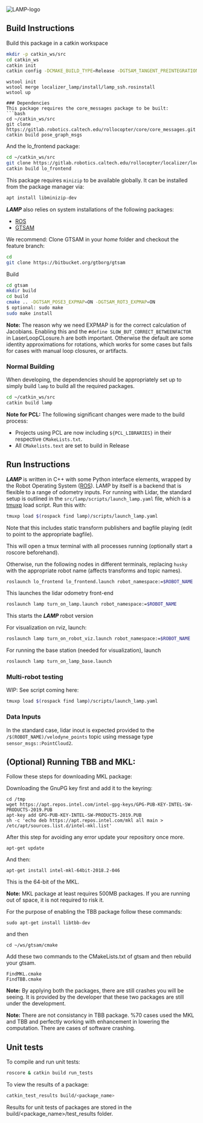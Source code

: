![LAMP-logo](https://gitlab.robotics.caltech.edu/rollocopter/localizer/localizer_lamp/raw/master/LAMP-logo.png)


## Build Instructions
Build this package in a catkin workspace 
```bash
mkdir -p catkin_ws/src
cd catkin_ws
catkin init
catkin config -DCMAKE_BUILD_TYPE=Release -DGTSAM_TANGENT_PREINTEGRATION=OFF -DGTSAM_BUILD_WITH_MARCH_NATIVE=OFF -DOPENGV_BUILD_WITH_MARCH_NATIVE=OFF -DBUILD_TEASER_FPFH=ON
```

```
wstool init
wstool merge localizer_lamp/install/lamp_ssh.rosinstall
wstool up
```

```
### Dependencies
This package requires the core_messages package to be built:
```bash
cd ~/catkin_ws/src
git clone https://gitlab.robotics.caltech.edu/rollocopter/core/core_messages.git
catkin build pose_graph_msgs
```

And the lo_frontend package:
```bash
cd ~/catkin_ws/src
git clone https://gitlab.robotics.caltech.edu/rollocopter/localizer/localizer_lo_frontend.git
catkin build lo_frontend
```

This package requires `minizip` to be available globally. It can be installed from the package manager via:
```bash
apt install libminizip-dev
```

***LAMP*** also relies on system installations of the following packages:

* [ROS](http://wiki.ros.org/ROS/Installation)
* [GTSAM](https://collab.cc.gatech.edu/borg/gtsam)

We recommend:
Clone GTSAM in your *home* folder and checkout the feature branch:   
```bash
cd
git clone https://bitbucket.org/gtborg/gtsam
```

Build
```bash
cd gtsam 
mkdir build
cd build
cmake .. -DGTSAM_POSE3_EXPMAP=ON -DGTSAM_ROT3_EXPMAP=ON
$ optional: sudo make 
sudo make install
```

**Note:** 
The reason why we need EXPMAP is for the correct calculation of Jacobians. 
Enabling this and the `#define SLOW_BUT_CORRECT_BETWEENFACTOR` in LaserLoopCLosure.h are both important. Otherwise the default are some identity approximations for rotations, which works for some cases but fails for cases with manual loop closures, or artifacts. 


### Normal Building
When developing, the dependencies should be appropriately set up to simply build `lamp` to build all the required packages. 

```bash
cd ~/catkin_ws/src
catkin build lamp
```


**Note for PCL:**
The following significant changes were made to the build process:
* Projects using PCL are now including `${PCL_LIBRARIES}` in their respective `CMakeLists.txt`.
* All `CMakelists.text` are set to build in Release



## Run Instructions
***LAMP*** is written in C++ with some Python interface elements, wrapped by the Robot Operating System ([ROS](http://ros.org)). LAMP by itself is a backend that is flexible to a range of odometry inputs. For running with Lidar, the standard setup is outlined in the `src/lamp/scripts/launch_lamp.yaml` file, which is a [tmuxp]() load script. Run this with:

```bash
tmuxp load $(rospack find lamp)/scripts/launch_lamp.yaml
```

Note that this includes static transform publishers and bagfile playing (edit to point to the appropriate bagfile). 

This will open a tmux terminal with all processes running (optionally start a roscore beforehand).

Otherwise, run the following nodes in different terminals, replacing `husky` with the appropriate robot name (affects transforms and topic names).

```bash
roslaunch lo_frontend lo_frontend.launch robot_namespace:=$ROBOT_NAME
```
This launches the lidar odometry front-end

```bash
roslaunch lamp turn_on_lamp.launch robot_namespace:=$ROBOT_NAME
```
This starts the ***LAMP*** robot version

For visualization on rviz, launch:
```bash
roslaunch lamp turn_on_robot_viz.launch robot_namespace:=$ROBOT_NAME
```

For running the base station (needed for visualization), launch
```bash
roslaunch lamp turn_on_lamp_base.launch
```

### Multi-robot testing 
WIP: See script coming here:
```bash
tmuxp load $(rospack find lamp)/scripts/launch_lamp.yaml
```


### Data Inputs
In the standard case, lidar inout is expected provided to the `/$(ROBOT_NAME)/velodyne_points` topic using message type `sensor_msgs::PointCloud2`.



## (Optional) Running TBB and MKL:
Follow these steps for downloading MKL package:

Downloading the GnuPG key first and add it to the keyring:
```
cd /tmp
wget https://apt.repos.intel.com/intel-gpg-keys/GPG-PUB-KEY-INTEL-SW-PRODUCTS-2019.PUB
apt-key add GPG-PUB-KEY-INTEL-SW-PRODUCTS-2019.PUB
sh -c 'echo deb https://apt.repos.intel.com/mkl all main > /etc/apt/sources.list.d/intel-mkl.list'
```

After this step for avoiding any error update your repository once more.
```
apt-get update
```

And then:
```
apt-get install intel-mkl-64bit-2018.2-046
```
This is the 64-bit of the MKL.

**Note:**
MKL package at least requires 500MB packages. If you are running out of space, it is not required to risk it.



For the purpose of enabling the TBB package follow these commands:
```
sudo apt-get install libtbb-dev
```

and then

```
cd ~/ws/gtsam/cmake
```

Add these two commands to the CMakeLists.txt of gtsam and then rebuild your gtsam.
```
FindMKL.cmake
FindTBB.cmake 
```

**Note:** By applying both the packages, there are still crashes you will be seeing. It is provided by the developer that these two packages are still under the development.

**Note:** There are not consistancy in TBB package. %70 cases used the MKL and TBB and perfectly working with enhancement in lowering the computation. There are cases of software crashing.



## Unit tests
To compile and run unit tests:
```bash
roscore & catkin build run_tests
``` 

To view the results of a package:
```bash
catkin_test_results build/<package_name>
``` 
Results for unit tests of packages are stored in the build/<package_name>/test_results folder.